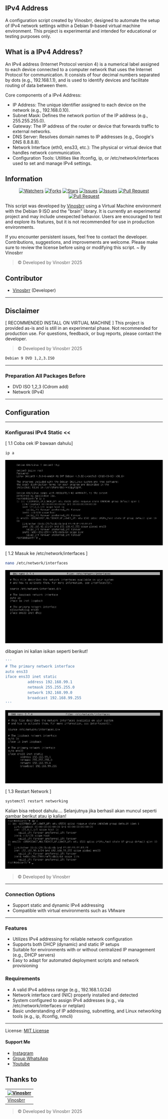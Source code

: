 ## IPv4 Address
A configuration script created by Vinosbrr, designed to automate the setup of IPv4 network settings within a Debian 9-based virtual machine environment. This project is experimental and intended for educational or testing purposes only.

## What is a IPv4 Address?
An IPv4 address (Internet Protocol version 4) is a numerical label assigned to each device connected to a computer network that uses the Internet Protocol for communication. It consists of four decimal numbers separated by dots (e.g., 192.168.1.1), and is used to identify devices and facilitate routing of data between them.

Core components of a IPv4 Address:
- IP Address: The unique identifier assigned to each device on the network (e.g., 192.168.0.10).
- Subnet Mask: Defines the network portion of the IP address (e.g., 255.255.255.0).
- Gateway: The IP address of the router or device that forwards traffic to external networks.
- DNS Server: Resolves domain names to IP addresses (e.g., Google's DNS 8.8.8.8).
- Network Interface (eth0, ens33, etc.): The physical or virtual device that handles network communication.
- Configuration Tools: Utilities like ifconfig, ip, or /etc/network/interfaces used to set and manage IPv4 settings.
  
## Information

<div align="center">
<a href="https://github.com/vinosbrr/Sbrr-Bot/watchers"><img title="Watchers" src="https://img.shields.io/github/watchers/vinosbrr/Sbrr-Bot?label=Watchers&color=green&style=flat-square"></a>
<a href="https://github.com/vinosbrr/Sbrr-Bot/network/members"><img title="Forks" src="https://img.shields.io/github/forks/vinosbrr/Sbrr-Bot?label=Forks&color=blue&style=flat-square"></a>
<a href="https://github.com/vinosbrr/Sbrr-Bot/stargazers"><img title="Stars" src="https://img.shields.io/github/stars/vinosbrr/Sbrr-Bot?label=Stars&color=yellow&style=flat-square"></a>
<a href="https://github.com/vinosbrr/Sbrr-Bot/issues"><img title="Issues" src="https://img.shields.io/github/issues/vinosbrr/Sbrr-Bot?label=Issues&color=success&style=flat-square"></a>
<a href="https://github.com/vinosbrr/Sbrr-Bot/issues?q=is%3Aissue+is%3Aclosed"><img title="Issues" src="https://img.shields.io/github/issues-closed/vinosbrr/Sbrr-Bot?label=Issues&color=red&style=flat-square"></a>
<a href="https://github.com/vinosbrr/Sbrr-Bot/pulls"><img title="Pull Request" src="https://img.shields.io/github/issues-pr/vinosbrr/Sbrr-Bot?label=PullRequest&color=success&style=flat-square"></a>
<a href="https://github.com/vinosbrr/Sbrr-Bot/pulls?q=is%3Apr+is%3Aclosed"><img title="Pull Request" src="https://img.shields.io/github/issues-pr-closed/vinosbrr/Sbrr-Bot?label=PullRequest&color=red&style=flat-square"></a>
</div>



This script was developed by [Vinosbrr](https://github.com/vinosbrr) using a Virtual Machine environment with the Debian 9 ISO and the "brain" library. It is currently an experimental project and may include unexpected behavior. Users are encouraged to test and explore its features, but it is not recommended for use in production environments.

If you encounter persistent issues, feel free to contact the developer. Contributions, suggestions, and improvements are welcome. Please make sure to review the license before using or modifying this script. ~ By Vinosbrr
> © Developed by Vinosbrr 2025

## Contributor
- [Vinosbrr](https://github.com/vinosbrr) (Developer)


---
## Disclaimer
[ RECOMMENDED INSTALL ON VIRTUAL MACHINE ]
This project is provided as-is and is still in an experimental phase. Not recommended for production use. For questions, feedback, or bug reports, please contact the developer.
> © Developed by Vinosbrr 2025
```bash
Debian 9 DVD 1,2,3.ISO
```

---
### Preparation All Packages Before 
- DVD ISO 1,2,3 (Cdrom add) 
- Network (IPv4)

---
##  Configuration

---
###  Konfigurasi IPv4 Static <<
[ 1.1 Coba cek IP bawaan dahulu]
```bash
ip a
```
![tes](images/ipa.png)


[ 1.2 Masuk ke /etc/network/interfaces ]
```bash
nano /etc/network/interfaces
```
![tes](images/net1.png)

dibagian ini kalian isikan seperti berikut!

```bash
'''
# The primary network interface
auto ens33
iface ens33 inet static
          address 192.168.99.1
          netmask 255.255.255.0
          network 192.168.99.0
          broadcast 192.168.99.255
'''
```
![tes](images/net2.png)

[ 1.3 Restart Network  ]
```bash
systemctl restart networking
```
Kalian bisa reboot dahulu.... Selanjutnya jika berhasil akan muncul seperti gambar berikut atau ip kalian!
![tes](images/ipa2.png)

> © Developed by Vinosbrr
---
### Connection Options
- Support static and dynamic IPv4 addressing
- Compatible with virtual environments such as VMware

---
### Features 
- Utilizes IPv4 addressing for reliable network configuration
- Supports both DHCP (dynamic) and static IP setups
- Suitable for environments with or without centralized IP management (e.g., DHCP servers)
- Easy to adapt for automated deployment scripts and network provisioning
### Requirements
- A valid IPv4 address range (e.g., 192.168.1.0/24)
- Network interface card (NIC) properly installed and detected
- System configured to assign IPv4 addresses (e.g., via /etc/network/interfaces or netplan)
- Basic understanding of IP addressing, subnetting, and Linux networking tools (e.g., ip, ifconfig, nmcli)


---
License: [MIT License](../LICENSE)

#### Support Me
- [Instagram](https://www.instagram.com/vinosbrr?igsh=MWJ6dXU1eXdzdWcwbw==)
- [Group WhatsApp](https://chat.whatsapp.com/KZmCzNMege942CH7qa7176)
- [Youtube](https://youtube.com/@wongesbrr?si=RQbf8_FRIju8ACCU)


## Thanks to
| [![Vinosbrr](https://github.com/vinosbrr.png?size=100)](https://github.com/vinosbrr)
| --- | 
| [Vinosbrr](https://github.com/vinosbrr) |
> © Developed by Vinosbrr 2025




